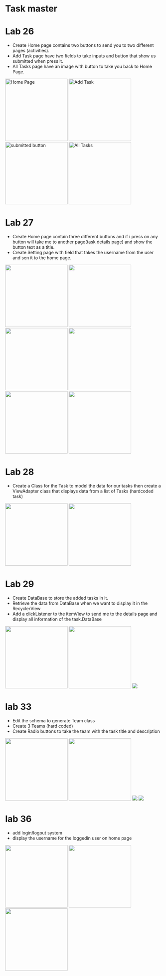 # Task master
# Lab 26
<!-- ## Main Activity (Home Page)
![image description](screenshots/lab26/homelab26.jpg)
## Add Task Activity

![image description](screenshots/lab26/addTasklab26.jpg)

## Add Task Activity (submitted button)
![image description](screenshots/lab26/addTaskSubmitted.jpg)

## All Tasks Activity
![image description](screenshots/lab26/allTasks.jpg)
 -->
- Create Home page contains two buttons to send you to two different pages (activities).
- Add Task page have two fields to take inputs and button that show us submitted when press it.
- All Tasks page have an image with button to take you back to Home Page.

<img src="screenshots/lab26/homelab26.jpg" alt="Home Page" width="200"/>
<img src="screenshots/lab26/addTasklab26.jpg" alt="Add Task" width="200"/>
<img src="screenshots/lab26/addTaskSubmitted.jpg" alt="submitted button" width="200"/>
<img src="screenshots/lab26/allTasks.jpg" alt="All Tasks" width="200"/>



# Lab 27
- Create Home page contain three different buttons and if i press on any button will take me to another page(task details page) and show the button text as a title.
- Create Setting page with field that takes the username from the user and sen it to the home page.

<img src="screenshots/lab27/home.jpg" width="200"/>
<img src="screenshots/lab27/anas.jpg" width="200"/>
<img src="screenshots/lab27/majd.jpg" width="200"/>
<img src="screenshots/lab27/ayyoub.jpg" width="200"/>
<img src="screenshots/lab27/setting.jpg" width="200"/>
<img src="screenshots/lab27/newUsername.jpg" width="200"/>

# Lab 28
- Create a Class for the Task to model the data for our tasks then create a ViewAdapter class that displays data from a list of Tasks (hardcoded task)

<img src="screenshots/lab28/home1.jpg" width="200"/>
<img src="screenshots/lab28/home2.jpg" width="200"/>

# Lab 29
- Create DataBase to store the added tasks in it.
- Retrieve the data from DataBase when we want to display it in the RecyclerView
- Add a clickListener to the itemView to send me to the details page and display all information of the task.DataBase

<img src="screenshots/lab29/home.jpg" width="200"/>
<img src="screenshots/lab29/add.jpg" width="200"/>
<img src="screenshots/lab29/db.jpg" />

# lab 33

- Edit the schema to generate Team class
- Create 3 Teams (hard coded)
- Create Radio buttons to take the team with the task title and description

<img src="screenshots/lab33/add.jpg" width="200"/>
<img src="screenshots/lab33/home.jpg" width="200"/>

<img src="screenshots/lab33/teams.jpg">
<img src="screenshots/lab33/task.jpg" >

# lab 36

- add login/logout system
- display the username for the loggedin user on home page

<img src="screenshots/lab36/before.jpg" width="200"/>
<img src="screenshots/lab36/sign.jpg" width="200"/>
<img src="screenshots/lab36/after.jpg" width="200"/>
